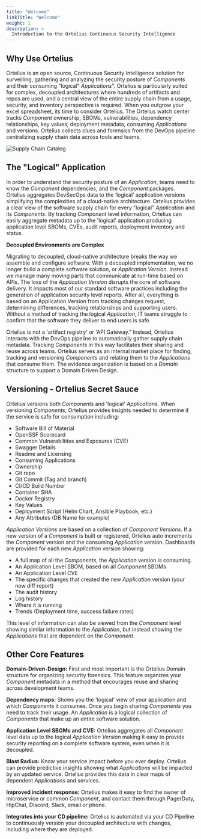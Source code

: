 ```yaml
---
title: "Welcome"
linkTitle: "Welcome"
weight: 1
description: >
  Introduction to the Ortelius Continuous Security Intelligence
---
```

## Why Use Ortelius

Ortelius is an open source, Continuous Security Intelligence solution for surveilling, gathering and analyzing the security posture of  _Components_ and their consuming "logical" _Applications_". Ortelius is particularly suited for complex, decoupled architectures where hundreds of artifacts and repos are used, and a central view of the entire supply chain from a usage, security, and inventory perspective is required. When you outgrow your excel spreadsheet, its time to consider Ortelius. The Ortelius watch center tracks _Component_ ownership, SBOMs, vulnerabilities, dependency relationships, key values, deployment metadata, consuming _Applications_ and versions. Ortelius collects clues and forensics from the DevOps pipeline centralizing supply chain data across tools and teams.

![Supply Chain Catalog](/supplychaincatalog.png)

## The "Logical" Application

In order to understand the security posture of an _Application_, teams need to know the _Component_ dependencies, and the _Component_ packages. Ortelius aggregates DevSecOps data to the ‘logical’ application versions simplifying the complexities of a cloud-native architecture. Ortelius provides a clear view of the software supply chain for every "logical" _Application_ and its _Components_. By tracking _Component_ level information, Ortelius can easily aggregate metadata up to the 'logical' application producing application level SBOMs, CVEs, audit reports, deployment inventory and status. 

**Decoupled Environments are Complex**

Migrating to decoupled, cloud-native architecture breaks the way we assemble and configure software. With a decoupled implementation, we no longer build a complete software solution, or _Application Version_. Instead we manage many moving parts that communicate at run-time based on APIs.  The loss of the _Application Version_ disrupts the core of software delivery.  It impacts most of our standard software practices including the generation of application security level reports.  After all, everything is based on an Application Version from tracking changes request, determining differences, tracking relationships and supporting users. Without a method of tracking the logical _Application_, IT teams struggle to confirm that the software they deliver to end users is safe. 

Ortelius is not a 'artifact registry' or 'API Gateway."  Instead, Ortelius interacts with the DevOps pipeline to automatically gather supply chain metadata. Tracking _Components_ in this way facilitates their sharing and reuse across teams. Ortelius serves as an internal market place for finding, tracking and versioning _Components_ and relating them to the _Applications_ that consume them. The evidence organization is based on a _Domain_ structure to support a Domain Driven Design.

## Versioning - Ortelius Secret Sauce

Ortelius versions both _Components_ and 'logical' _Applications_.  When versioning _Components_, Ortelius provides insights needed to determine if the service is safe for consumption including:

- Software Bill of Material
- OpenSSF Scorecard
- Common Vulnerabilities and Exposures (CVE)
- Swagger Details
- Readme and Licensing
- Consuming Applications
- Ownership
- Git repo
- Git Commit (Tag and branch)
- CI/CD Build Number
- Container SHA
- Docker Registry
- Key Values
- Deployment Script (Helm Chart, Ansible Playbook, etc.)
- Any Attributes (DB Name for example)

 _Application Versions_ are based on a collection of _Component Versions_. If a new version of a _Component_ is built or registered, Ortelius auto increments the _Component_ version and the consuming _Application_ version.  Dashboards are provided for each new _Application_ version showing:

- A full map of all the _Components_, the _Application_ version is consuming.
- An Application Level SBOM, based on all _Component_ SBOMs
- An Application Level CVE
- The specific changes that created the new _Application_ version (your new diff report)
- The audit history
- Log history
- Where it is running
- Trends (Deployment time, success failure rates)

This level of information can also be viewed from the _Component_ level showing similar information to the _Application_, but instead showing the _Applications_ that are dependent on the _Component_.

## Other Core Features

**Domain-Driven-Design:** First and most important is the Ortelius Domain structure for organizing security forensics. This feature organizes your _Component_ metadata in a method that encourages reuse and sharing across development teams.

**Dependency maps:** Shows you the 'logical' view of your application and which _Components_ it consumes. Once you begin sharing _Components_ you need to track their usage. An _Application_ is a logical collection of _Components_ that make up an entire software solution.

**Application Level SBOMs and CVE:** Ortelius aggregates all _Component_ level data up to the logical _Application Version_ making it easy to provide security reporting on a complete software system, even when it is decoupled. 

**Blast Radius:** Know your service impact before you ever deploy. Ortelius can provide predictive insights showing what _Applications_ will be impacted by an updated service. Ortelius provides this data in clear maps of dependent _Applications_ and services.

 **Improved incident response:** Ortelius makes it easy to find the owner of microservice or common _Component_, and contact them through PagerDuty, HipChat, Discord, Slack, email or phone.

**Integrates into your CD pipeline:** Ortelius is automated via your CD Pipeline to continuously version your decoupled architecture with changes, including where they are deployed. 

